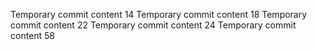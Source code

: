 Temporary commit content 14
Temporary commit content 18
Temporary commit content 22
Temporary commit content 24
Temporary commit content 58
